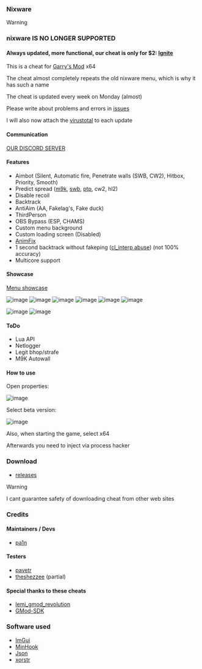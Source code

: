 ### Nixware

> [!WARNING]
> ### nixware IS NO LONGER SUPPORTED
> #### Always updated, more functional, our cheat is only for $2: [Ignite](https://ignitecheat.xyz/)

This is a cheat for [Garry's Mod](https://store.steampowered.com/app/4000/Garrys_Mod/) x64

The cheat almost completely repeats the old nixware menu, which is why it has such a name

The cheat is updated every week on Monday (almost)

Please write about problems and errors in [issues](https://github.com/pa1n-dev/nixware_x64/issues)

I will also now attach the [virustotal](https://www.virustotal.com/gui/home/upload) to each update

#### Communication
[OUR DISCORD SERVER](https://discord.gg/FdezFJxMxd)

#### Features
- Aimbot (Silent, Automatic fire, Penetrate walls (SWB, CW2), Hitbox, Priority, Smooth)
- Predict spread ([m9k](https://steamcommunity.com/sharedfiles/filedetails/?id=128089118), [swb](https://steamcommunity.com/sharedfiles/filedetails/?id=2279720120), [ptp](https://steamcommunity.com/sharedfiles/filedetails/?id=187933083), cw2, hl2)
- Disable recoil
- Backtrack
- AntiAim (AA, Fakelag's, Fake duck)
- ThirdPerson
- OBS Bypass (ESP, CHAMS)
- Custom menu background
- Custom loading screen (Disabled)
- [AnimFix](https://www.unknowncheats.me/forum/garry-s-mod/502883-animfix-fake-chams.html)
- 1 second backtrack without fakeping ([cl_interp abuse](https://www.unknowncheats.me/forum/garry-s-mod/414371-cl_interp-abuse-1-backtrack-fakeping.html)) (not 100% accuracy)
- Multicore support 

#### Showcase
[Menu showcase](https://pa1n-dev.github.io/nixware/showcase/)

![image](https://github.com/pa1n-dev/nixware_x64/assets/74207477/d3606d10-8edf-4768-9d2c-2c6cc906e495)
![image](https://github.com/pa1n-dev/nixware_x64/assets/74207477/db8fd692-8956-4e40-a9be-4b491b016c48)
![image](https://github.com/pa1n-dev/nixware_x64/assets/74207477/8efc2bac-57a3-4451-b233-4081164448d3)
![image](https://github.com/pa1n-dev/nixware_x64/assets/74207477/faf3ca0d-8645-413f-a742-3287f38af4ea)
![image](https://github.com/pa1n-dev/nixware_x64/assets/74207477/ab47a4be-7e3a-44bf-a056-5141d8268204)
![image](https://github.com/pa1n-dev/nixware_x64/assets/74207477/487fe5f0-e772-4c40-93c0-b6c6714016c6)

![image](https://github.com/pa1n-dev/nixware_x64/assets/74207477/fe282ba0-d4d1-471a-ba26-c46902a71ba1)
![image](https://github.com/pa1n-dev/nixware_x64/assets/74207477/c21beff3-5d31-45c7-a8ca-fafbeb5318a3)

#### ToDo
- Lua API
- Netlogger
- Legit bhop/strafe
- M9K Autowall

#### How to use
Open properties: 

![image](https://github.com/pa1n-dev/nixware_x64/assets/74207477/fc20776e-2fd9-4b0c-a078-193f379b92dd)

Select beta version:

![image](https://github.com/pa1n-dev/nixware_x64/assets/74207477/e26b3f7f-0723-40be-8e45-cdf56df507b6)

Also, when starting the game, select x64

Afterwards you need to inject via process hacker

### Download
- [releases](https://github.com/pa1n-dev/nixware_x64/releases)

> [!WARNING]
> I cant guarantee safety of downloading cheat from other web sites

### Credits
#### Maintainers / Devs
- [pa1n](https://github.com/pa1n-dev)

#### Testers
- [pavetr](https://github.com/pavetr1337)
- [theshezzee](https://github.com/THEshezzee) (partial)

#### Special thanks to these cheats
- [lemi_gmod_revolution](https://github.com/LemiProject/lemi_gmod_revolution/)
- [GMod-SDK](https://github.com/Gaztoof/GMod-SDK/)

### Software used
- [ImGui](https://github.com/ocornut/imgui)
- [MinHook](https://github.com/TsudaKageyu/minhook)
- [Json](https://github.com/nlohmann/json)
- [xorstr](https://github.com/JustasMasiulis/xorstr)
